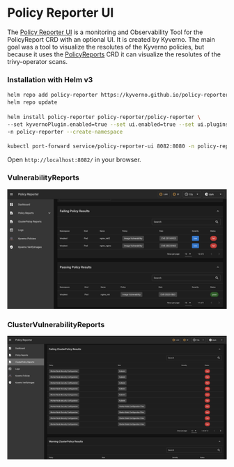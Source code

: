 # Policy Reporter UI

The [Policy Reporter UI](https://github.com/kyverno/policy-reporter) is a monitoring and Observability Tool for the PolicyReport CRD with an optional UI. It is created by Kyverno. The main goal was a tool to visualize the resolutes of the Kyverno policies, but because it uses the [PolicyReports](../..//crds/policy-report/) CRD it can visualize the resolutes of the trivy-operator scans.

### Installation with Helm v3

```bash
helm repo add policy-reporter https://kyverno.github.io/policy-reporter
helm repo update

helm install policy-reporter policy-reporter/policy-reporter \
--set kyvernoPlugin.enabled=true --set ui.enabled=true --set ui.plugins.kyverno=true \
-n policy-reporter --create-namespace

kubectl port-forward service/policy-reporter-ui 8082:8080 -n policy-reporter
```

Open `http://localhost:8082/` in your browser.

### VulnerabilityReports
![VulnerabilityReports](../img/policy_report.png)

### ClusterVulnerabilityReports
![ClusterVulnerabilityReports](../img/cluster_policy_report.png)